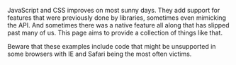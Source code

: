 ---
---

JavaScript and CSS improves on most sunny days. They add support for features that were previously done by libraries, sometimes even mimicking the API. And sometimes there was a native feature all along that has slipped past many of us. This page aims to provide a collection of things like that.

Beware that these examples include code that might be unsupported in some browsers with IE and Safari being the most often victims.
